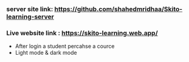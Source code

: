 ### server site link: https://github.com/shahedmridhaa/Skito-learning-server
### Live website link : https://skito-learning.web.app/

- After login a student percahse a cource
- Light mode & dark mode
